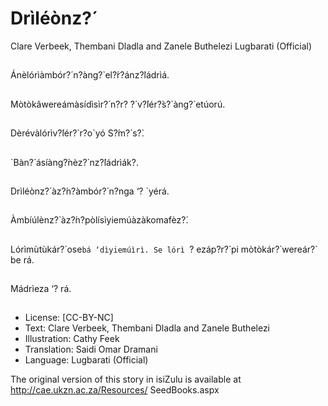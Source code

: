 # Drìléònz?́
Clare Verbeek, Thembani
Dladla and Zanele Buthelezi
Lugbarati (Official)

##
Ánèlórìàmbór?́ n?àng?̀
el?́r?ánz?̀ládrìá.


##
Mòtòkâwereámàsídìsìr?́ n?r?
?́ v?́lér?̀s?̀ àng?̀ etúorú.


##
Dèrévàlórìv?́lér?̀ r?o`yó
S?́m?̀ s?̀.


##
`Bàn?́ ásíàng?̀nèz?́
nz?̀ládrìák?.


##
Drìléònz?́ àz?́n?àmbór?́ n?nga
‘? `yérá.


##
Àmbíúlènz?̀
àz?́n?pòlísìyiemúàzàkomafèz?́.


##
Lórìmùtùkár?̀ ose`bá
‘dìyiemúìrì. Se lórì `? ezáp?r?̀
pi mòtòkár?̀ wereár?̀ be rá.


##
Mádrìeza ‘? rá.


##
* License: [CC-BY-NC]
* Text: Clare Verbeek, Thembani Dladla and Zanele Buthelezi
* Illustration: Cathy Feek
* Translation: Saidi Omar Dramani
* Language: Lugbarati (Official)

The original version of this story in isiZulu is
available at http://cae.ukzn.ac.za/Resources/
SeedBooks.aspx

